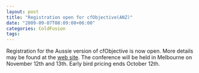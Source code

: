 ```yaml
---
layout: post
title: "Registration open for cfObjective(ANZ)"
date: "2009-09-07T08:09:00+06:00"
categories: ColdFusion 
tags: 
---
```


Registration for the Aussie version of cfObjective is now open. More details may be found at the <a href="http://cfobjective.com.au/">web site</a>. The conference will be held in Melbourne on November 12th and 13th. Early bird pricing ends October 12th.